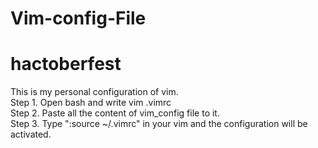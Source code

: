# Vim-config-File
# hactoberfest
This is my personal configuration of vim.  
Step 1. Open bash and write vim .vimrc  
Step 2. Paste all the content of vim_config file to it.  
Step 3. Type ":source ~/.vimrc" in your vim and the configuration will be activated.
